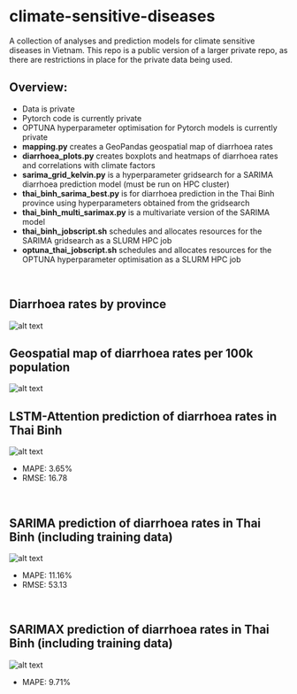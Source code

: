 # climate-sensitive-diseases

A collection of analyses and prediction models for climate sensitive diseases in Vietnam. This repo is a public version of a larger private repo, as there are restrictions in place for the private data being used.

## Overview:
 - Data is private
 - Pytorch code is currently private
 - OPTUNA hyperparameter optimisation for Pytorch models is currently private
 - **mapping.py** creates a GeoPandas geospatial map of diarrhoea rates
 - **diarrhoea_plots.py** creates boxplots and heatmaps of diarrhoea rates and correlations with climate factors
 - **sarima_grid_kelvin.py** is a hyperparameter gridsearch for a SARIMA diarrhoea prediction model (must be run on HPC cluster)
 - **thai_binh_sarima_best.py** is for diarrhoea prediction in the Thai Binh province using hyperparameters obtained from the gridsearch
 - **thai_binh_multi_sarimax.py** is a multivariate version of the SARIMA model
 - **thai_binh_jobscript.sh** schedules and allocates resources for the SARIMA gridsearch as a SLURM HPC job
 - **optuna_thai_jobscript.sh** schedules and allocates resources for the OPTUNA hyperparameter optimisation as a SLURM HPC job
<br />

## Diarrhoea rates by province
![alt text](https://github.com/mullach/climate-sensitive-diseases/blob/main/Figures/diarrhoea_rates_by_province.png?raw=true)
<br />

## Geospatial map of diarrhoea rates per 100k population
![alt text](https://github.com/mullach/climate-sensitive-diseases/blob/main/Figures/diarrhoea_rates_map.png?raw=true)
<br />

## LSTM-Attention prediction of diarrhoea rates in Thai Binh
![alt text](https://github.com/mullach/climate-sensitive-diseases/blob/main/Figures/thai_binh_lstm_att.png?raw=true)
 - MAPE: 3.65%
 - RMSE: 16.78
<br />

## SARIMA prediction of diarrhoea rates in Thai Binh (including training data)
![alt text](https://github.com/mullach/climate-sensitive-diseases/blob/main/Figures/thai_binh_SARIMA.png?raw=true)
 - MAPE: 11.16%
 - RMSE: 53.13
<br />

## SARIMAX prediction of diarrhoea rates in Thai Binh (including training data)
![alt text](https://github.com/mullach/climate-sensitive-diseases/blob/main/Figures/thai_binh_multi_SARIMAX.png?raw=true)
 - MAPE: 9.71%
